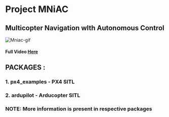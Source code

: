 # Project MNiAC
 
## Multicopter Navigation wIth Autonomous Control

![Mniac-gif](resource/MNiAC_Gif.gif)

#### Full Video [Here](https://www.youtube.com/watch?v=Ntq0ik9OZB4)

## PACKAGES :

### 1. px4_examples - PX4 SITL
### 2. ardupilot - Arducopter SITL
### NOTE: More information is present in respective packages

